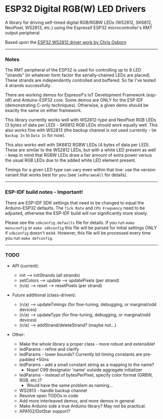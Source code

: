 # ESP32 Digital RGB(W) LED Drivers

A library for driving self-timed digital RGB/RGBW LEDs (WS2812, SK6812, NeoPixel, WS2813, etc.) using the Espressif ESP32 microcontroller's RMT output peripheral

Based upon the [ESP32 WS2812 driver work by Chris Osborn](https://github.com/FozzTexx/ws2812-demo)

<hr>

### Notes

The RMT peripheral of the ESP32 is used for controlling up to 8 LED "strands" (in whatever form factor the serially-chained LEDs are placed). These strands are independently controlled and buffered. So far I've tested 4 strands successfully.

There are working demos for Espressif's IoT Development Framework (esp-idf) and Arduino-ESP32 core. Some demos are ONLY for the ESP IDF (demonstrating C-only techniques). Otherwise, a given demo should be exactly the same on either framework.

This library currently works well with WS2812-type and NeoPixel RGB LEDs (3 bytes of data per LED) - SK6812 RGB LEDs should work equally well. This also works fine with WS2813 (the backup channel is not used currently - tie `Backup In` to `Data In` for now).

This also works well with SK6812 RGBW LEDs (4 bytes of data per LED). These are similar to the WS2812 LEDs, but with a white LED present as well - keep in mind that RGBW LEDs draw a fair amount of extra power versus the usual RGB LEDs due to the added white LED element present.

Timings for a given LED type can vary even within that line: use the version variant that works best for you (see `ledParamsAll` for details).

<hr>

### ESP-IDF build notes - Important!

There are ESP-IDF SDK settings that need to be changed to equal the Arduino-ESP32 defaults. The `Tick Rate` and `CPU Frequency` need to be adjusted, otherwise the ESP-IDF build will run significantly more slowly.

Please see the `sdkconfig.defaults` file for details. If you run `make menuconfig` or `make sdkconfig` this file will be parsed for initial settings ONLY if `sdkconfig` doesn't exist. However, this file will be processed every time you run `make defconfig`.

<hr>

### TODO

- API (current):
  - init --> initStrands (all strands)
  - setColors --> update --> updatePixels (per strand)
  - (n/a) --> reset --> resetPixels (per strand)

- Future additional (class-driven):
  - (n/a) --> updateTimings (for fine-tuning, debugging, or marginal/odd devices)
  - (n/a) --> updateType (for fine-tuning, debugging, or marginal/odd devices)
  - (n/a) --> addStrand/deleteStrand? (maybe not...)

- Other:
  - Make the whole library a proper class - more robust and extensible!
  - ledParams - refine and clarify
  - ledParams - lower bounds? Currently bit timing constants are pre-padded +50ns
  - ledParams - add a small constant string as a mapping to the name?
    - Nope! C99 designator 'name' outside aggregate initializer
  - ledParams - instead of bytesPerPixel, specify color format (GRBW, RGB, etc.)?
    - Would have the same problem as naming...
  - WS2813 - handle backup channel
  - Resolve open TODOs in code
  - Add more interleaved demos, and more demos in general
  - Make Arduino side a true Arduino library? May not be practical.
  - APA102/DotStar support?
